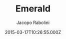 ---
title: Emerald
github: 'https://github.com/KingFelix/emerald'
demo: 'https://www.jacoporabolini.com/emerald/'
author: Jacopo Rabolini
ssg:
  - Jekyll
cms:
  - No Cms
date: 2015-03-17T10:26:55.000Z
github_branch: master
description: A minimal and mobile-first blog theme for Jekyll
stale: true
disabled: true
disabled_reason: demo url not found
---